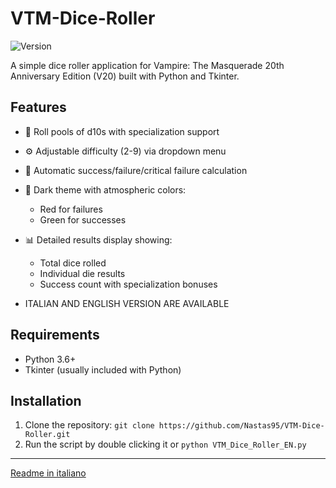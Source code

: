 # VTM-Dice-Roller
![Version](https://img.shields.io/badge/Version-1.0-green)

A simple dice roller application for Vampire: The Masquerade 20th Anniversary Edition (V20) built with Python and Tkinter.

## Features
- 🎲 Roll pools of d10s with specialization support
- ⚙️ Adjustable difficulty (2-9) via dropdown menu
- 🎯 Automatic success/failure/critical failure calculation
- 🌙 Dark theme with atmospheric colors:
  - Red for failures
  - Green for successes
- 📊 Detailed results display showing:
  - Total dice rolled
  - Individual die results
  - Success count with specialization bonuses
 
- ITALIAN AND ENGLISH VERSION ARE AVAILABLE

## Requirements
- Python 3.6+
- Tkinter (usually included with Python)

## Installation
1. Clone the repository:
`git clone https://github.com/Nastas95/VTM-Dice-Roller.git`
2. Run the script by double clicking it or
  `python VTM_Dice_Roller_EN.py`
---
[Readme in italiano](https://github.com/Nastas95/VTM-Dice-Roller/blob/main/README_ITA.md)
